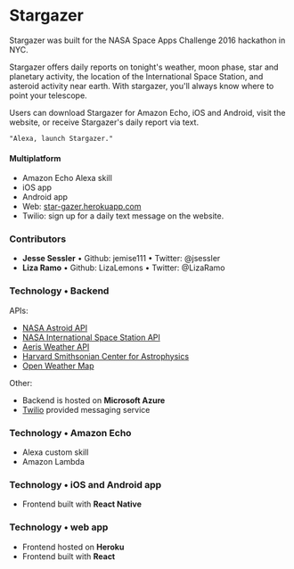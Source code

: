 # Stargazer

Stargazer was built for the NASA Space Apps Challenge 2016 hackathon in NYC.  

Stargazer offers daily reports on tonight's weather, moon phase, star and planetary activity, the location of the International Space Station, and asteroid activity near earth. With stargazer, you'll always know where to point your telescope.

Users can download Stargazer for Amazon Echo, iOS and Android, visit the website, or receive Stargazer's daily report via text.

`"Alexa, launch Stargazer."`   

#### Multiplatform
- Amazon Echo Alexa skill
- iOS app
- Android app
- Web: [star-gazer.herokuapp.com](star-gazer.herokuapp.com)
- Twilio: sign up for a daily text message on the website.


### Contributors
- **Jesse Sessler** • Github: jemise111 • Twitter: @jsessler
- **Liza Ramo** • Github: LizaLemons • Twitter: @LizaRamo

### Technology • Backend
APIs:
- [NASA Astroid API](https://api.nasa.gov)
- [NASA International Space Station API](http://api.open-notify.org/)
- [Aeris Weather API](http://www.aerisweather.com/develop/)
- [Harvard Smithsonian Center for Astrophysics](https://www.cfa.harvard.edu/)
- [Open Weather Map](http://openweathermap.org/)

Other:
- Backend is hosted on **Microsoft Azure**
- [Twilio](https://www.twilio.com) provided messaging service

### Technology • Amazon Echo
- Alexa custom skill
- Amazon Lambda

### Technology • iOS and Android app
- Frontend built with **React Native**

### Technology • web app
- Frontend hosted on **Heroku**
- Frontend built with **React**
